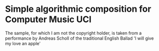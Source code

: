 Simple algorithmic composition for Computer Music UCl
===========

The sample, for which I am not the copyright holder, is taken from a performance by Andreas Scholl of the
traditional English Ballad 'I will give my love an apple'
